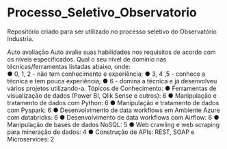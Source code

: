 # Processo_Seletivo_Observatorio

Repositório criado para ser utilizado no processo seletivo do Observatório Industria.

Auto avaliação 
Auto avalie suas habilidades nos requisitos de acordo com os níveis especificados. 
Qual o seu nível de domínio nas técnicas/ferramentas listadas abaixo, onde:   
● 0, 1, 2 - não tem conhecimento e experiência; 
● 3, 4 ,5 - conhece a técnica e tem pouca experiência; 
● 6 - domina a técnica  e já desenvolveu vários projetos utilizando-a. 
Tópicos de Conhecimento: 
● Ferramentas de visualização de dados (Power BI, Qlik Sense e outros): 6
● Manipulação e tratamento de dados com Python: 6
● Manipulação e tratamento de dados com Pyspark: 6
● Desenvolvimento de data workflows em Ambiente Azure com databricks: 6
● Desenvolvimento de data workflows com Airflow: 6
● Manipulação de bases de dados NoSQL: 5
● Web crawling e web scraping para mineração de dados: 4
● Construção de APIs: REST, SOAP e Microservices: 2
